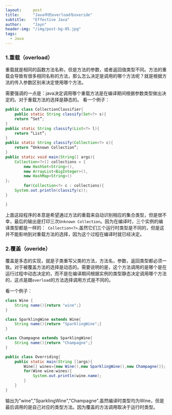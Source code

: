 ```yaml
---
layout:     post
title:      "Java中的overload与overide"
subtitle:   "Effective Java"
author:     "Jayn"
header-img: "/img/post-bg-05.jpg"
tags:
  - Java
---
```


### 1.重载（overload）
重载就是相同的函数方法名称，但是方法的参数，或者返回值类型不同。方法的重载会导致有很多相同名称的方法，那么怎么决定是调用的哪个方法呢？就是根据方法的传入参数区别来决定使用哪个方法。

需要强调的一点是：java决定调用哪个重载方法是在编译期间根据参数类型做出决定的。对于重载方法的选择是静态的。
看一个例子：

```java
public class CollectionClassifier{  
    public static String classify(Set<?> s){  
    return “Set”;  
}  
public static String classify(List<?> l){  
    return “List”;  
}  
public static String classify(Collection<?> c){  
    return “Unknown Collection”;  
}  
public static void main(String[] args){  
    Collection<?>[] collections = {  
        new HashSet<String>(),  
        new ArrayList<BigInteger>(),  
        new HashMap<String>()  
};  
        for(Collection<?> c : collections){  
    System.out.println(classify(c));  
}  

}  
```

上面这段程序的本意是希望通过方法的重载来自动识别相应的集合类型，但是很不幸，最后的输出是打印三次`Unknown Collection`。因为在编译时，三个实例的编译类型都是一样的：` Collection<?>`.虽然它们三个运行时类型是不同的，但是这并不能影响到对重载方法的选择，因为这个过程在编译时就已经决定。


### 2.覆盖（overide）
覆盖是多态的实现，就是子类重写父类的方法，方法名，参数，返回类型都必须一致。对于被覆盖方法的选择是动态的。需要说明的是，这个方法调用的是哪个是在运行过程中动态决定的，而不是在编译期间根据实例的类型静态决定调用哪个方法的，这点是跟`overload`的方法选择调用方式是不同的。

看一个例子：

```java
class Wine {
    String name(){return "wine";}
}

class SparklingWine extends Wine{
    String name(){return "SparklingWine";}
}

class Champagne extends SparklingWine{
    String name(){return "Champagne";}
}

public class Overriding{
    public static main(String []args){
        Wine[] wines={new Wine(),new SparklingWine(),new Champagne()};
        for(Wine wine:wines){
            System.out.println(wine.name);
        }
    }
}
```

输出为"wine","SparklingWine","Champagne".虽然编译时类型均为Wine，但是最后调用的是自己对应的类型方法。因为覆盖的方法调用取决于运行时类型。